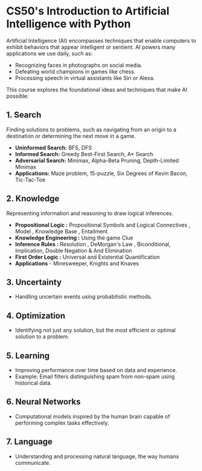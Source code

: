# CS50's Introduction to Artificial Intelligence with Python

Artificial Intelligence (AI) encompasses techniques that enable computers to exhibit behaviors that appear intelligent or sentient. AI powers many applications we use daily, such as:

- Recognizing faces in photographs on social media.  
- Defeating world champions in games like chess.  
- Processing speech in virtual assistants like Siri or Alexa.  

This course explores the foundational ideas and techniques that make AI possible:  

## 1. Search
Finding solutions to problems, such as navigating from an origin to a destination or determining the next move in a game.  

- **Uninformed Search:** BFS, DFS  
- **Informed Search:** Greedy Best-First Search, A* Search  
- **Adversarial Search:** Minimax, Alpha-Beta Pruning, Depth-Limited Minimax  
- **Applications:** Maze problem, 15-puzzle, Six Degrees of Kevin Bacon, Tic-Tac-Toe  

## 2. Knowledge
Representing information and reasoning to draw logical inferences. 
- **Propositional Logic :** Propositional Symbols and Logical Connectives , Model , Knowledge Base , Entailment
- **Knowledge Engineering :** Using the game Clue
- **Inference Rules  :** Resolution , DeMorgan's Law , Biconditional, Implication, Double Negation & And Elimination 
- **First Order Logic :** Universal and Existential Quantification
- **Applications** - Minesweeper, Knights and Knaves

## 3. Uncertainty
- Handling uncertain events using probabilistic methods.  

## 4. Optimization
- Identifying not just any solution, but the most efficient or optimal solution to a problem.  

## 5. Learning
- Improving performance over time based on data and experience.  
- Example: Email filters distinguishing spam from non-spam using historical data.  

## 6. Neural Networks
- Computational models inspired by the human brain capable of performing complex tasks effectively.  

## 7. Language
- Understanding and processing natural language, the way humans communicate.
